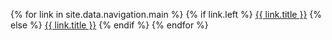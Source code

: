 {% for link in site.data.navigation.main %}
  {% if link.left %}
    <a class="normal left" href="{{ link.url }}">{{ link.title }}</a>
    {% else %}
    <a class="normal" href="{{ link.url }}">{{ link.title }}</a>
  {% endif %}
{% endfor %}

